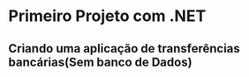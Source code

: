 # Primeiro Projeto com .NET

## Criando uma aplicação de transferências bancárias(Sem banco de Dados)
